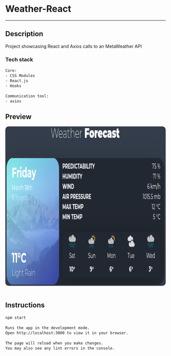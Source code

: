 # Weather-React

---

## Description

<p>Project showcasing React and Axios calls to an MetaWeather API</p>

### Tech stack

```
Core:
- CSS Modules
- React.js
- Hooks

Communication tool:
- axios
```

## Preview

<img src="./public/assets/weather-preview.png" height="500" style="border-radius:10px;margin-bottom:1rem;" />

## Instructions

```
npm start

Runs the app in the development mode.
Open http://localhost:3000 to view it in your browser.

The page will reload when you make changes.
You may also see any lint errors in the console.
```
